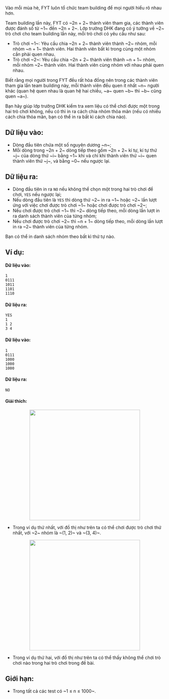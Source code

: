 <!--**<center>NGUỒN: Free Contest FYT Code Cup Day 2</center>**-->

Vào mỗi mùa hè, FYT luôn tổ chức team building để mọi người hiểu rõ nhau hơn.

Team building lần này, FYT có ~2n + 2~ thành viên tham gia, các thành viên được đánh số từ ~1~ đến ~2n + 2~. Lớp trưởng DHK đang có ý tưởng về ~2~ trò chơi cho team building lần này, mỗi trò chơi có yêu cầu như sau:
- Trò chơi ~1~: Yêu cầu chia ~2n + 2~ thành viên thành ~2~ nhóm, mỗi nhóm ~n + 1~ thành viên. Hai thành viên bất kì trong cùng một nhóm cần phải quen nhau.
- Trò chơi ~2~: Yêu cầu chia ~2n + 2~ thành viên thành ~n + 1~ nhóm, mỗi nhóm ~2~ thành viên. Hai thành viên cùng nhóm với nhau phải quen nhau.

Biết rằng mọi người trong FYT đều rất hòa đồng nên trong các thành viên tham gia lần team building này, mỗi thành viên đều quen ít nhất ~n~ người khác (quan hệ quen nhau là quan hệ hai chiều, ~a~ quen ~b~ thì ~b~ cũng quen ~a~).

Bạn hãy giúp lớp trưởng DHK kiểm tra xem liệu có thể chơi được một trong hai trò chơi không, nếu có thì in ra cách chia nhóm thỏa mãn (nếu có nhiều cách chia thỏa mãn, bạn có thể in ra bất kì cách chia nào).

## Dữ liệu vào:
- Dòng đầu tiên chứa một số nguyên dương ~n~;
- Mỗi dòng trong ~2n + 2~ dòng tiếp theo gồm ~2n + 2~ kí tự, kí tự thứ ~j~ của dòng thứ ~i~ bằng ~1~ khi và chỉ khi thành viên thứ ~i~ quen thành viên thứ ~j~, và bằng ~0~ nếu ngược lại.

## Dữ liệu ra:
- Dòng đầu tiên in ra `NO` nếu không thể chọn một trong hai trò chơi để chơi, `YES` nếu ngược lại;
- Nếu dòng đầu tiên là `YES` thì dòng thứ ~2~ in ra ~1~ hoặc ~2~ lần lượt ứng với việc chơi được trò chơi ~1~ hoặc chơi được trò chơi ~2~;
- Nếu chơi được trò chơi ~1~ thì ~2~ dòng tiếp theo, mỗi dòng lần lượt in ra danh sách thành viên của từng nhóm;
- Nếu chơi được trò chơi ~2~ thì ~n + 1~ dòng tiếp theo, mỗi dòng lần lượt in ra ~2~ thành viên của từng nhóm.

Bạn có thể in danh sách nhóm theo bất kì thứ tự nào.

## Ví dụ:
#### Dữ liệu vào:
```
1
0111
1011
1101
1110
```

#### Dữ liệu ra:
```
YES
1
1 2
3 4
```

#### Dữ liệu vào:
```
1
0111
1000
1000
1000
```

#### Dữ liệu ra:
```
NO
```

#### Giải thích:
<center><img src="/images/problems/2349/GGRAPH1.png" width="350px" /></center>

- Trong ví dụ thứ nhất, với đồ thị như trên ta có thể chơi được trò chơi thứ nhất, với ~2~ nhóm là ~(1, 2)~ và ~(3, 4)~.

<center><img src="/images/problems/2349/GGRAPH2.png" width="350px" /></center>

- Trong ví dụ thứ hai, với đồ thị như trên ta có thể thấy không thể chơi trò chơi nào trong hai trò chơi trong đề bài.

## Giới hạn:
- Trong tất cả các test có ~1 ≤ n ≤ 1000~.